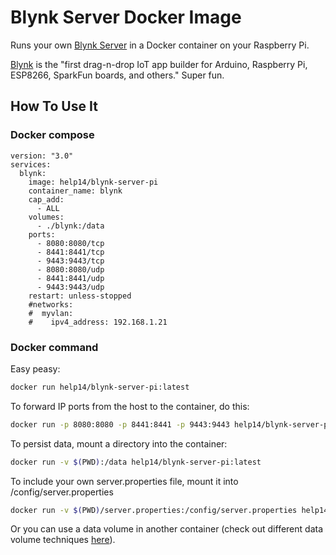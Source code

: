 # Blynk Server Docker Image

Runs your own [Blynk Server](https://github.com/blynkkk/blynk-server) in a Docker container on your Raspberry Pi.

[Blynk](http://www.blynk.cc) is the "first drag-n-drop IoT app builder for Arduino, Raspberry Pi, ESP8266, SparkFun boards, and others." Super fun.

## How To Use It

### Docker compose

```
version: "3.0"
services:
  blynk:
    image: help14/blynk-server-pi
    container_name: blynk
    cap_add:
      - ALL
    volumes:
      - ./blynk:/data
    ports:
      - 8080:8080/tcp
      - 8441:8441/tcp
      - 9443:9443/tcp
      - 8080:8080/udp
      - 8441:8441/udp
      - 9443:9443/udp
    restart: unless-stopped
    #networks:
    #  myvlan:
    #    ipv4_address: 192.168.1.21
```

### Docker command

Easy peasy:

```sh
docker run help14/blynk-server-pi:latest
```

To forward IP ports from the host to the container, do this:

```sh
docker run -p 8080:8080 -p 8441:8441 -p 9443:9443 help14/blynk-server-pi:latest
```

To persist data, mount a directory into the container:

```sh
docker run -v $(PWD):/data help14/blynk-server-pi:latest
```

To include your own server.properties file, mount it into /config/server.properties

```sh
docker run -v $(PWD)/server.properties:/config/server.properties help14/blynk-server-pi:latest
```

Or you can use a data volume in another container (check out different data volume techniques [here](https://docs.docker.com/engine/tutorials/dockervolumes/)).
